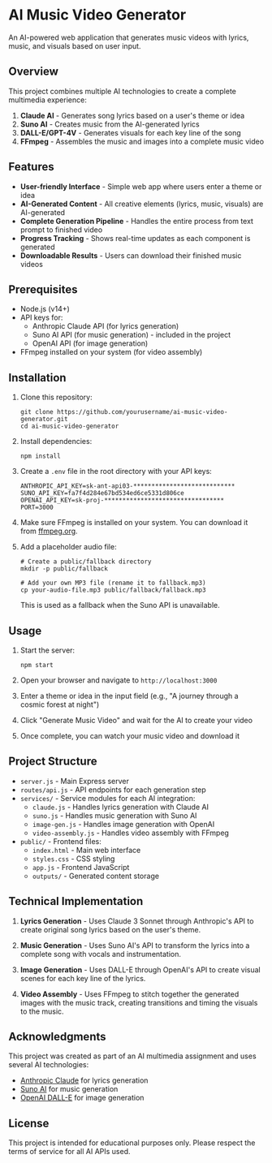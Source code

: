 # AI Music Video Generator

An AI-powered web application that generates music videos with lyrics, music, and visuals based on user input.

## Overview

This project combines multiple AI technologies to create a complete multimedia experience:

1. **Claude AI** - Generates song lyrics based on a user's theme or idea
2. **Suno AI** - Creates music from the AI-generated lyrics
3. **DALL-E/GPT-4V** - Generates visuals for each key line of the song
4. **FFmpeg** - Assembles the music and images into a complete music video

## Features

- **User-friendly Interface** - Simple web app where users enter a theme or idea
- **AI-Generated Content** - All creative elements (lyrics, music, visuals) are AI-generated
- **Complete Generation Pipeline** - Handles the entire process from text prompt to finished video
- **Progress Tracking** - Shows real-time updates as each component is generated
- **Downloadable Results** - Users can download their finished music videos

## Prerequisites

- Node.js (v14+)
- API keys for:
  - Anthropic Claude API (for lyrics generation)
  - Suno AI API (for music generation) - included in the project
  - OpenAI API (for image generation)
- FFmpeg installed on your system (for video assembly)

## Installation

1. Clone this repository:
   ```
   git clone https://github.com/yourusername/ai-music-video-generator.git
   cd ai-music-video-generator
   ```

2. Install dependencies:
   ```
   npm install
   ```

3. Create a `.env` file in the root directory with your API keys:
   ```
   ANTHROPIC_API_KEY=sk-ant-api03-****************************
   SUNO_API_KEY=fa7f4d284e67bd534ed6ce5331d806ce
   OPENAI_API_KEY=sk-proj-*********************************
   PORT=3000
   ```

4. Make sure FFmpeg is installed on your system. You can download it from [ffmpeg.org](https://ffmpeg.org/download.html).

5. Add a placeholder audio file:
   ```
   # Create a public/fallback directory
   mkdir -p public/fallback
   
   # Add your own MP3 file (rename it to fallback.mp3)
   cp your-audio-file.mp3 public/fallback/fallback.mp3
   ```
   This is used as a fallback when the Suno API is unavailable.

## Usage

1. Start the server:
   ```
   npm start
   ```

2. Open your browser and navigate to `http://localhost:3000`

3. Enter a theme or idea in the input field (e.g., "A journey through a cosmic forest at night")

4. Click "Generate Music Video" and wait for the AI to create your video

5. Once complete, you can watch your music video and download it

## Project Structure

- `server.js` - Main Express server
- `routes/api.js` - API endpoints for each generation step
- `services/` - Service modules for each AI integration:
  - `claude.js` - Handles lyrics generation with Claude AI
  - `suno.js` - Handles music generation with Suno AI
  - `image-gen.js` - Handles image generation with OpenAI
  - `video-assembly.js` - Handles video assembly with FFmpeg
- `public/` - Frontend files:
  - `index.html` - Main web interface
  - `styles.css` - CSS styling
  - `app.js` - Frontend JavaScript
  - `outputs/` - Generated content storage

## Technical Implementation

1. **Lyrics Generation** - Uses Claude 3 Sonnet through Anthropic's API to create original song lyrics based on the user's theme.

2. **Music Generation** - Uses Suno AI's API to transform the lyrics into a complete song with vocals and instrumentation.

3. **Image Generation** - Uses DALL-E through OpenAI's API to create visual scenes for each key line of the lyrics.

4. **Video Assembly** - Uses FFmpeg to stitch together the generated images with the music track, creating transitions and timing the visuals to the music.

## Acknowledgments

This project was created as part of an AI multimedia assignment and uses several AI technologies:

- [Anthropic Claude](https://www.anthropic.com/claude) for lyrics generation
- [Suno AI](https://suno.ai) for music generation
- [OpenAI DALL-E](https://openai.com/dall-e-3) for image generation

## License

This project is intended for educational purposes only. Please respect the terms of service for all AI APIs used.